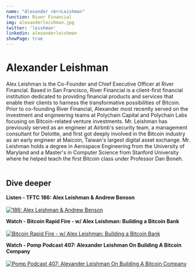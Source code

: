 ```yaml
---
name: "Alexander <br>Leishman"
function: River Financial
img: alexanderleishman.jpg
twitter: 'leishman'
linkedin: alexanderleishman
showPage: true
---
```


# Alexander Leishman
 
Alex Leishman is the Co-Founder and Chief Executive Officer at River Financial. Based in San Francisco, River Financial is a client-first financial institution dedicated to providing financial products and services that enable their clients to harness the transformative possibilities of Bitcoin. Prior to co-founding River Financial, Alexander most recently served on the investment and engineering teams at Polychain Capital and Polychain Labs focusing on Bitcoin-related venture investments. Mr. Leishman has previously served as an engineer at Airbnb's security team, a management consultant for Deloitte, and first got deeply involved in the Bitcoin industry as an early engineer at Maicoin, Taiwan's largest digital asset exchange. Mr. Leishman holds a degree in Aerospace Engineering from the University of Maryland and a Master's in Computer Science from Stanford University where he helped teach the first Bitcoin class under Professor Dan Boneh.
<br><br>

## Dive deeper

<div class="grid grid-cols-1 md:grid-cols-2 gap-5">
<div class="p-3 my-2">

**Listen - TFTC 186: Alex Leishman & Andrew Benson** <br><br>
[ ![186: Alex Leishman & Andrew Benson](/content/alex_tales.png)](https://anchor.fm/tales-from-the-crypt/episodes/186-Alex-Leishman--Andrew-Benson-eicsi6/)
</div>

<div class="p-3 my-2">

**Watch - Bitcoin Rapid Fire - w/ Alex Leishman: Building a Bitcoin Bank** <br><br>
[ ![Bitcoin Rapid Fire - w/ Alex Leishman: Building a Bitcoin Bank](/content/alex_rapidfire.png)](https://www.youtube.com/watch?v=z748YqKzOHc/)
</div>

<div class="p-3 my-2">

**Watch - Pomp Podcast 407: Alexander Leishman On Building A Bitcoin Company** <br><br>
[ ![Pomp Podcast 407: Alexander Leishman On Building A Bitcoin Company](/content/alex_pomp.png)](https://www.youtube.com/watch?v=UIt-_iFnn08/)
</div>

</div>

<br>

